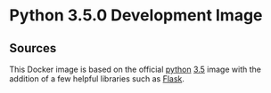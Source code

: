 # Python 3.5.0 Development Image

## Sources
This Docker image is based on the official [python](https://hub.docker.com/_/python/) [3.5](https://github.com/docker-library/python/blob/e4a0ed26c086a48a75e9ea2b163c8262dcdff2af/3.5/Dockerfile)
image with the addition of a few helpful libraries such as [Flask](http://flask.pocoo.org/).

